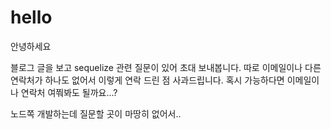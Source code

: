 # hello
안녕하세요

블로그 글을 보고 sequelize 관련 질문이 있어 초대 보내봅니다.
따로 이메일이나 다른 연락처가 하나도 없어서 이렇게 연락 드린 점 사과드립니다.
혹시 가능하다면 이메일이나 연락처 여쭤봐도 될까요...?

노드쪽 개발하는데 질문할 곳이 마땅히 없어서..
